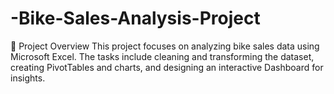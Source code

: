 # -Bike-Sales-Analysis-Project
📌 Project Overview  This project focuses on analyzing bike sales data using Microsoft Excel. The tasks include cleaning and transforming the dataset, creating PivotTables and charts, and designing an interactive Dashboard for insights.
